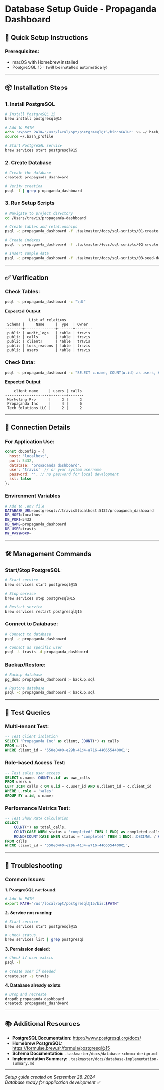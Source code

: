 # Database Setup Guide - Propaganda Dashboard

## 🚀 **Quick Setup Instructions**

### **Prerequisites:**
- macOS with Homebrew installed
- PostgreSQL 15+ (will be installed automatically)

---

## 📦 **Installation Steps**

### **1. Install PostgreSQL**
```bash
# Install PostgreSQL 15
brew install postgresql@15

# Add to PATH
echo 'export PATH="/usr/local/opt/postgresql@15/bin:$PATH"' >> ~/.bash_profile
source ~/.bash_profile

# Start PostgreSQL service
brew services start postgresql@15
```

### **2. Create Database**
```bash
# Create the database
createdb propaganda_dashboard

# Verify creation
psql -l | grep propaganda_dashboard
```

### **3. Run Setup Scripts**
```bash
# Navigate to project directory
cd /Users/travis/propaganda-dashboard

# Create tables and relationships
psql -d propaganda_dashboard -f .taskmaster/docs/sql-scripts/01-create-tables.sql

# Create indexes
psql -d propaganda_dashboard -f .taskmaster/docs/sql-scripts/02-create-indexes.sql

# Insert sample data
psql -d propaganda_dashboard -f .taskmaster/docs/sql-scripts/03-seed-data.sql
```

---

## ✅ **Verification**

### **Check Tables:**
```bash
psql -d propaganda_dashboard -c "\dt"
```

**Expected Output:**
```
           List of relations
 Schema |     Name     | Type  | Owner  
--------+--------------+-------+--------
 public | audit_logs   | table | travis
 public | calls        | table | travis
 public | clients      | table | travis
 public | loss_reasons | table | travis
 public | users        | table | travis
```

### **Check Data:**
```bash
psql -d propaganda_dashboard -c "SELECT c.name, COUNT(u.id) as users, COUNT(cl.id) as calls FROM clients c LEFT JOIN users u ON c.id = u.client_id LEFT JOIN calls cl ON c.id = cl.client_id GROUP BY c.id, c.name;"
```

**Expected Output:**
```
    client_name     | users | calls 
--------------------+-------+-------
 Marketing Pro      |     2 |     2
 Propaganda Inc     |     4 |     6
 Tech Solutions LLC |     2 |     2
```

---

## 🔧 **Connection Details**

### **For Application Use:**
```javascript
const dbConfig = {
  host: 'localhost',
  port: 5432,
  database: 'propaganda_dashboard',
  user: 'travis', // or your system username
  password: '', // no password for local development
  ssl: false
};
```

### **Environment Variables:**
```bash
# Add to .env file
DATABASE_URL=postgresql://travis@localhost:5432/propaganda_dashboard
DB_HOST=localhost
DB_PORT=5432
DB_NAME=propaganda_dashboard
DB_USER=travis
DB_PASSWORD=
```

---

## 🛠️ **Management Commands**

### **Start/Stop PostgreSQL:**
```bash
# Start service
brew services start postgresql@15

# Stop service
brew services stop postgresql@15

# Restart service
brew services restart postgresql@15
```

### **Connect to Database:**
```bash
# Connect to database
psql -d propaganda_dashboard

# Connect as specific user
psql -U travis -d propaganda_dashboard
```

### **Backup/Restore:**
```bash
# Backup database
pg_dump propaganda_dashboard > backup.sql

# Restore database
psql -d propaganda_dashboard < backup.sql
```

---

## 🧪 **Test Queries**

### **Multi-tenant Test:**
```sql
-- Test client isolation
SELECT 'Propaganda Inc' as client, COUNT(*) as calls 
FROM calls 
WHERE client_id = '550e8400-e29b-41d4-a716-446655440001';
```

### **Role-based Access Test:**
```sql
-- Test sales user access
SELECT u.name, COUNT(c.id) as own_calls
FROM users u
LEFT JOIN calls c ON u.id = c.user_id AND u.client_id = c.client_id
WHERE u.role = 'sales'
GROUP BY u.id, u.name;
```

### **Performance Metrics Test:**
```sql
-- Test Show Rate calculation
SELECT 
    COUNT(*) as total_calls,
    COUNT(CASE WHEN status = 'completed' THEN 1 END) as completed_calls,
    ROUND(COUNT(CASE WHEN status = 'completed' THEN 1 END)::DECIMAL / COUNT(*)::DECIMAL * 100, 2) as show_rate_percentage
FROM calls 
WHERE client_id = '550e8400-e29b-41d4-a716-446655440001';
```

---

## 🚨 **Troubleshooting**

### **Common Issues:**

**1. PostgreSQL not found:**
```bash
# Add to PATH
export PATH="/usr/local/opt/postgresql@15/bin:$PATH"
```

**2. Service not running:**
```bash
# Start service
brew services start postgresql@15

# Check status
brew services list | grep postgresql
```

**3. Permission denied:**
```bash
# Check if user exists
psql -l

# Create user if needed
createuser -s travis
```

**4. Database already exists:**
```bash
# Drop and recreate
dropdb propaganda_dashboard
createdb propaganda_dashboard
```

---

## 📚 **Additional Resources**

- **PostgreSQL Documentation:** https://www.postgresql.org/docs/
- **Homebrew PostgreSQL:** https://formulae.brew.sh/formula/postgresql@15
- **Schema Documentation:** `.taskmaster/docs/database-schema-design.md`
- **Implementation Summary:** `.taskmaster/docs/database-implementation-summary.md`

---

*Setup guide created on September 28, 2024*  
*Database ready for application development* ✅
